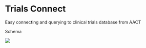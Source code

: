 # Trials Connect

Easy connecting and querying to clinical trials database from AACT

Schema

![](https://aact.ctti-clinicaltrials.org/documentation/aact_schema.png)